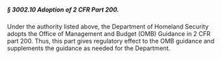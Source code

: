 ##### § 3002.10 Adoption of 2 CFR Part 200. #####

Under the authority listed above, the Department of Homeland Security adopts the Office of Management and Budget (OMB) Guidance in 2 CFR part 200. Thus, this part gives regulatory effect to the OMB guidance and supplements the guidance as needed for the Department.